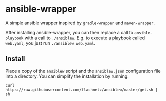 # ansible-wrapper

A simple ansible wrapper inspired by `gradle-wrapper` and `maven-wrapper`.

After installing ansible-wrapper,
you can then replace a call to `ansible-playbook` with
a call to `./ansiblew`. E.g. to execute a playbook called `web.yaml`, you just
run `./ansiblew web.yaml`.

## Install

Place a copy of the `ansiblew` script and the `ansiblew.json` configuration file
into a directory. You can simplify the installation by running:
```
curl https://raw.githubusercontent.com/flachnetz/ansiblew/master/get.sh | sh
```

